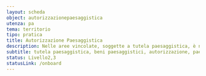 ```yaml
---
layout: scheda
object: autorizzazionepaesaggistica
utenza: pa
tema: territorio
tipo: pratica
title: Autorizzazione Paesaggistica
description: Nelle aree vincolate, soggette a tutela paesaggistica, è necessario ottenere apposita autorizzazione prima di iniziare interventi di costruzione o modifica del paesaggio
subtitle: tutela paesaggistica, beni paesaggistici, autorizzazione, paesaggio
status: Livello2,3
statusLink: /onboard
---
```

